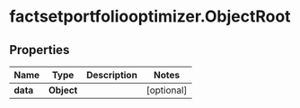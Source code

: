 # factsetportfoliooptimizer.ObjectRoot

## Properties

Name | Type | Description | Notes
------------ | ------------- | ------------- | -------------
**data** | **Object** |  | [optional] 


